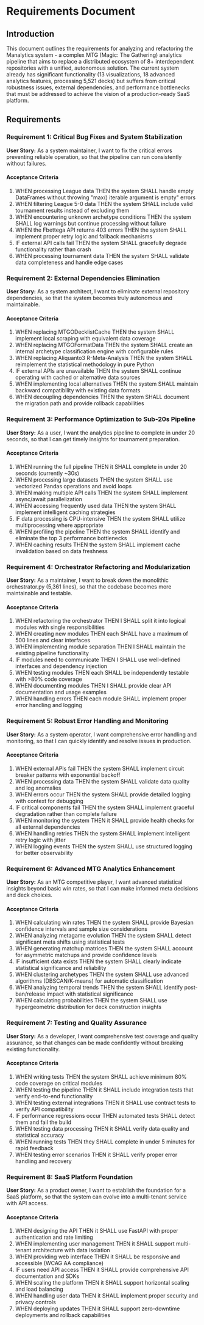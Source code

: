 # Requirements Document

## Introduction

This document outlines the requirements for analyzing and refactoring the Manalytics system - a complex MTG (Magic: The Gathering) analytics pipeline that aims to replace a distributed ecosystem of 8+ interdependent repositories with a unified, autonomous solution. The current system already has significant functionality (13 visualizations, 18 advanced analytics features, processing 5,521 decks) but suffers from critical robustness issues, external dependencies, and performance bottlenecks that must be addressed to achieve the vision of a production-ready SaaS platform.

## Requirements

### Requirement 1: Critical Bug Fixes and System Stabilization

**User Story:** As a system maintainer, I want to fix the critical errors preventing reliable operation, so that the pipeline can run consistently without failures.

#### Acceptance Criteria

1. WHEN processing League data THEN the system SHALL handle empty DataFrames without throwing "max() iterable argument is empty" errors
2. WHEN filtering League 5-0 data THEN the system SHALL include valid tournament results instead of excluding them
3. WHEN encountering unknown archetype conditions THEN the system SHALL log warnings but continue processing without failure
4. WHEN the Fbettega API returns 403 errors THEN the system SHALL implement proper retry logic and fallback mechanisms
5. IF external API calls fail THEN the system SHALL gracefully degrade functionality rather than crash
6. WHEN processing tournament data THEN the system SHALL validate data completeness and handle edge cases

### Requirement 2: External Dependencies Elimination

**User Story:** As a system architect, I want to eliminate external repository dependencies, so that the system becomes truly autonomous and maintainable.

#### Acceptance Criteria

1. WHEN replacing MTGODecklistCache THEN the system SHALL implement local scraping with equivalent data coverage
2. WHEN replacing MTGOFormatData THEN the system SHALL create an internal archetype classification engine with configurable rules
3. WHEN replacing Aliquanto3 R-Meta-Analysis THEN the system SHALL reimplement the statistical methodology in pure Python
4. IF external APIs are unavailable THEN the system SHALL continue operating with cached or alternative data sources
5. WHEN implementing local alternatives THEN the system SHALL maintain backward compatibility with existing data formats
6. WHEN decoupling dependencies THEN the system SHALL document the migration path and provide rollback capabilities

### Requirement 3: Performance Optimization to Sub-20s Pipeline

**User Story:** As a user, I want the analytics pipeline to complete in under 20 seconds, so that I can get timely insights for tournament preparation.

#### Acceptance Criteria

1. WHEN running the full pipeline THEN it SHALL complete in under 20 seconds (currently ~30s)
2. WHEN processing large datasets THEN the system SHALL use vectorized Pandas operations and avoid loops
3. WHEN making multiple API calls THEN the system SHALL implement async/await parallelization
4. WHEN accessing frequently used data THEN the system SHALL implement intelligent caching strategies
5. IF data processing is CPU-intensive THEN the system SHALL utilize multiprocessing where appropriate
6. WHEN profiling the pipeline THEN the system SHALL identify and eliminate the top 3 performance bottlenecks
7. WHEN caching results THEN the system SHALL implement cache invalidation based on data freshness

### Requirement 4: Orchestrator Refactoring and Modularization

**User Story:** As a maintainer, I want to break down the monolithic orchestrator.py (5,361 lines), so that the codebase becomes more maintainable and testable.

#### Acceptance Criteria

1. WHEN refactoring the orchestrator THEN I SHALL split it into logical modules with single responsibilities
2. WHEN creating new modules THEN each SHALL have a maximum of 500 lines and clear interfaces
3. WHEN implementing module separation THEN I SHALL maintain the existing pipeline functionality
4. IF modules need to communicate THEN I SHALL use well-defined interfaces and dependency injection
5. WHEN testing modules THEN each SHALL be independently testable with >80% code coverage
6. WHEN documenting modules THEN I SHALL provide clear API documentation and usage examples
7. WHEN handling errors THEN each module SHALL implement proper error handling and logging

### Requirement 5: Robust Error Handling and Monitoring

**User Story:** As a system operator, I want comprehensive error handling and monitoring, so that I can quickly identify and resolve issues in production.

#### Acceptance Criteria

1. WHEN external APIs fail THEN the system SHALL implement circuit breaker patterns with exponential backoff
2. WHEN processing data THEN the system SHALL validate data quality and log anomalies
3. WHEN errors occur THEN the system SHALL provide detailed logging with context for debugging
4. IF critical components fail THEN the system SHALL implement graceful degradation rather than complete failure
5. WHEN monitoring the system THEN it SHALL provide health checks for all external dependencies
6. WHEN handling retries THEN the system SHALL implement intelligent retry logic with jitter
7. WHEN logging events THEN the system SHALL use structured logging for better observability

### Requirement 6: Advanced MTG Analytics Enhancement

**User Story:** As an MTG competitive player, I want advanced statistical insights beyond basic win rates, so that I can make informed meta decisions and deck choices.

#### Acceptance Criteria

1. WHEN calculating win rates THEN the system SHALL provide Bayesian confidence intervals and sample size considerations
2. WHEN analyzing metagame evolution THEN the system SHALL detect significant meta shifts using statistical tests
3. WHEN generating matchup matrices THEN the system SHALL account for asymmetric matchups and provide confidence levels
4. IF insufficient data exists THEN the system SHALL clearly indicate statistical significance and reliability
5. WHEN clustering archetypes THEN the system SHALL use advanced algorithms (DBSCAN/K-means) for automatic classification
6. WHEN analyzing temporal trends THEN the system SHALL identify post-ban/release impact with statistical significance
7. WHEN calculating probabilities THEN the system SHALL use hypergeometric distribution for deck construction insights

### Requirement 7: Testing and Quality Assurance

**User Story:** As a developer, I want comprehensive test coverage and quality assurance, so that changes can be made confidently without breaking existing functionality.

#### Acceptance Criteria

1. WHEN writing tests THEN the system SHALL achieve minimum 80% code coverage on critical modules
2. WHEN testing the pipeline THEN it SHALL include integration tests that verify end-to-end functionality
3. WHEN testing external integrations THEN it SHALL use contract tests to verify API compatibility
4. IF performance regressions occur THEN automated tests SHALL detect them and fail the build
5. WHEN testing data processing THEN it SHALL verify data quality and statistical accuracy
6. WHEN running tests THEN they SHALL complete in under 5 minutes for rapid feedback
7. WHEN testing error scenarios THEN it SHALL verify proper error handling and recovery

### Requirement 8: SaaS Platform Foundation

**User Story:** As a product owner, I want to establish the foundation for a SaaS platform, so that the system can evolve into a multi-tenant service with API access.

#### Acceptance Criteria

1. WHEN designing the API THEN it SHALL use FastAPI with proper authentication and rate limiting
2. WHEN implementing user management THEN it SHALL support multi-tenant architecture with data isolation
3. WHEN providing web interface THEN it SHALL be responsive and accessible (WCAG AA compliance)
4. IF users need API access THEN it SHALL provide comprehensive API documentation and SDKs
5. WHEN scaling the platform THEN it SHALL support horizontal scaling and load balancing
6. WHEN handling user data THEN it SHALL implement proper security and privacy controls
7. WHEN deploying updates THEN it SHALL support zero-downtime deployments and rollback capabilities
